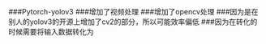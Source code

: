 ###Pytorch-yolov3
###增加了视频处理
###增加了opencv处理
###因为是在别人的yolov3的开源上增加了cv2的部分，所以可能效率偏低
###因为在转化的时候需要将输入数据转化为